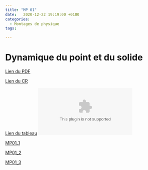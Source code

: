 ```yaml
---
title: "MP 01"
date:   2020-12-22 19:19:00 +0100
categories:
  - Montages de physique
tags:

---
```

# Dynamique du point et du solide

[Lien du PDF](/assets/pdf/MP01.pdf)
<object class="pdf fitvidsignore" data="/assets/pdf/LC16.pdf" type="application/pdf"></object>

[Lien du CR](/assets/pdf/MP01_CR.pdf)
<object class="pdf fitvidsignore" data="/assets/pdf/MP01_CR.pdf" type="application/pdf"></object>

[Lien du tableau](/assets/jpeg/MP01_tableau.jpg)
<object class="pdf fitvidsignore" data="/assets/jpeg/MP01_tableau.jpg" type="application/jpg"></object>

<a href="/assets/python/MP01_1.py" download>MP01_1</a> 

<a href="/assets/python/MP01_1.py" download>MP01_2</a>

<a href="/assets/python/MP01_1.py" download>MP01_3</a>
